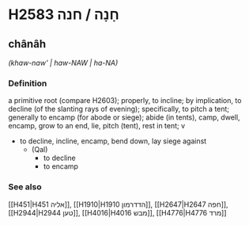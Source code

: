 # H2583 חָנָה / חנה

## chânâh

_(khaw-naw' | haw-NAW | ha-NA)_

### Definition

a primitive root (compare H2603); properly, to incline; by implication, to decline (of the slanting rays of evening); specifically, to pitch a tent; generally to encamp (for abode or siege); abide (in tents), camp, dwell, encamp, grow to an end, lie, pitch (tent), rest in tent; v

- to decline, incline, encamp, bend down, lay siege against
  - (Qal)
    - to decline
    - to encamp

### See also

[[H451|H451 אליה]], [[H1910|H1910 הדדרמון]], [[H2647|H2647 חפה]], [[H2944|H2944 טען]], [[H4016|H4016 מבש]], [[H4776|H4776 מרד]]

